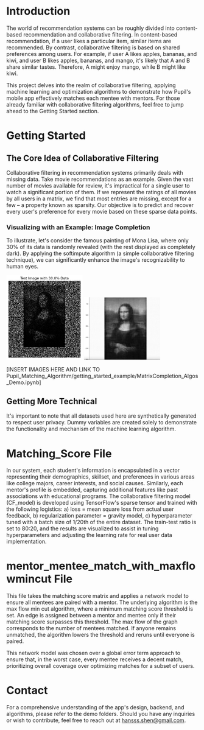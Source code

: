 # Introduction

The world of recommendation systems can be roughly divided into content-based recommendation and collaborative filtering. In content-based recommendation, if a user likes a particular item, similar items are recommended. By contrast, collaborative filtering is based on shared preferences among users. For example, if user A likes apples, bananas, and kiwi, and user B likes apples, bananas, and mango, it's likely that A and B share similar tastes. Therefore, A might enjoy mango, while B might like kiwi.

This project delves into the realm of collaborative filtering, applying machine learning and optimization algorithms to demonstrate how Pupil's mobile app effectively matches each mentee with mentors. For those already familiar with collaborative filtering algorithms, feel free to jump ahead to the Getting Started section.

# Getting Started

## The Core Idea of Collaborative Filtering

Collaborative filtering in recommendation systems primarily deals with missing data. Take movie recommendations as an example. Given the vast number of movies available for review, it's impractical for a single user to watch a significant portion of them. If we represent the ratings of all movies by all users in a matrix, we find that most entries are missing, except for a few – a property known as sparsity. Our objective is to predict and recover every user's preference for every movie based on these sparse data points.

### Visualizing with an Example: Image Completion

To illustrate, let's consider the famous painting of Mona Lisa, where only 30% of its data is randomly revealed (with the rest displayed as completely dark). By applying the softimpute algorithm (a simple collaborative filtering technique), we can significantly enhance the image's recognizability to human eyes.

<img src="https://github.com/hansssxyz/Pupil_Matching_Algorithm/blob/main/getting_started_example/mona_incomplete.png" alt="Incomplete Image" width=200>

<img src="https://github.com/hansssxyz/Pupil_Matching_Algorithm/blob/main/getting_started_example/mona_completed.png" alt="Completed Image" width=200>

[INSERT IMAGES HERE AND LINK TO Pupil_Matching_Algorithm/getting_started_example/MatrixCompletion_Algos_Demo.ipynb]

## Getting More Technical

It's important to note that all datasets used here are synthetically generated to respect user privacy. Dummy variables are created solely to demonstrate the functionality and mechanism of the machine learning algorithm.

# Matching_Score File

In our system, each student's information is encapsulated in a vector representing their demographics, skillset, and preferences in various areas like college majors, career interests, and social causes. Similarly, each mentor's profile is embedded, capturing additional features like past associations with educational programs. The collaborative filtering model (CF_model) is developed using TensorFlow's sparse tensor and trained with the following logistics: a) loss = mean square loss from actual user feedback, b) regularization parameter = gravity model, c) hyperparameter tuned with a batch size of 1/20th of the entire dataset. The train-test ratio is set to 80:20, and the results are visualized to assist in tuning hyperparameters and adjusting the learning rate for real user data implementation.

# mentor_mentee_match_with_maxflowmincut File

This file takes the matching score matrix and applies a network model to ensure all mentees are paired with a mentor. The underlying algorithm is the max flow min cut algorithm, where a minimum matching score threshold is set. An edge is assigned between a mentor and mentee only if their matching score surpasses this threshold. The max flow of the graph corresponds to the number of mentees matched. If anyone remains unmatched, the algorithm lowers the threshold and reruns until everyone is paired.

This network model was chosen over a global error term approach to ensure that, in the worst case, every mentee receives a decent match, prioritizing overall coverage over optimizing matches for a subset of users.

# Contact

For a comprehensive understanding of the app's design, backend, and algorithms, please refer to the demo folders. Should you have any inquiries or wish to contribute, feel free to reach out at [hansss.shen@gmail.com](mailto:hansss.shen@gmail.com).
